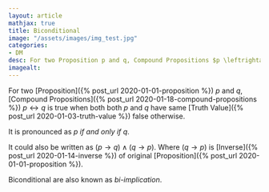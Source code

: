 ```yaml
---
layout: article
mathjax: true
title: Biconditional
image: "/assets/images/img_test.jpg"
categories:
- DM
desc: For two Proposition p and q, Compound Propositions $p \leftrightarrow q$ is true when both both p and q have same Truth Value false otherwise. 
imagealt: 
---
```


For two [Proposition]({% post_url 2020-01-01-proposition %}) *p* and *q*, [Compound Propositions]({% post_url 2020-01-18-compound-propositions %}) $p \leftrightarrow q$ is true when both both *p* and *q* have same [Truth Value]({% post_url 2020-01-03-truth-value %}) false otherwise.


































































































































































































































































































































































It is pronounced as *p if and only if q*.

It could also be written as $(p \to q) \wedge (q \to p)$. Where $(q \to p)$ is [Inverse]({% post_url 2020-01-14-inverse %}) of original [Proposition]({% post_url 2020-01-01-proposition %}).


































































































































































































































































































































































Biconditional are also known as *bi-implication*.